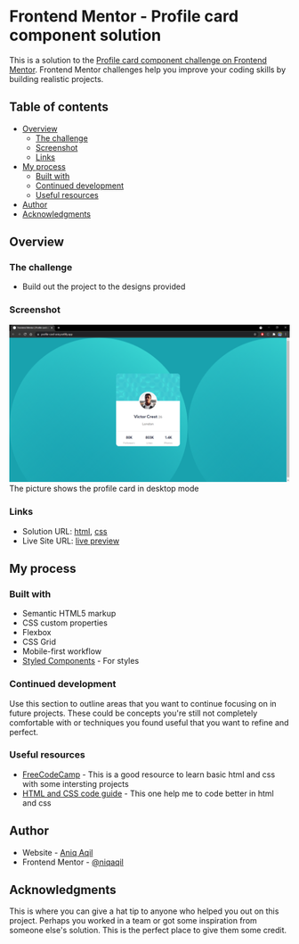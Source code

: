 # Frontend Mentor - Profile card component solution

This is a solution to the [Profile card component challenge on Frontend Mentor](https://www.frontendmentor.io/challenges/profile-card-component-cfArpWshJ). Frontend Mentor challenges help you improve your coding skills by building realistic projects. 

## Table of contents

- [Overview](#overview)
  - [The challenge](#the-challenge)
  - [Screenshot](#screenshot)
  - [Links](#links)
- [My process](#my-process)
  - [Built with](#built-with)
  - [Continued development](#continued-development)
  - [Useful resources](#useful-resources)
- [Author](#author)
- [Acknowledgments](#acknowledgments)

## Overview

### The challenge

- Build out the project to the designs provided

### Screenshot

![](design/screenshot-desktop.png)
The picture shows the profile card in desktop mode

### Links

- Solution URL: [html](https://github.com/niqaqil/profile-card-component/blob/main/index.html), [css](https://github.com/niqaqil/profile-card-component/blob/main/style.css)
- Live Site URL: [live preview](https://profile-card-aniq.netlify.app/)

## My process

### Built with

- Semantic HTML5 markup
- CSS custom properties
- Flexbox
- CSS Grid
- Mobile-first workflow
- [Styled Components](https://styled-components.com/) - For styles

### Continued development

Use this section to outline areas that you want to continue focusing on in future projects. These could be concepts you're still not completely comfortable with or techniques you found useful that you want to refine and perfect.

### Useful resources

- [FreeCodeCamp](https://www.freecodecamp.org/learn/responsive-web-design/) - This is a good resource to learn basic html and css with some intersting projects
- [HTML and CSS code guide](https://github.com/mdo/code-guide) - This one help me to code better in html and css

## Author

- Website - [Aniq Aqil](https://www.your-site.com)
- Frontend Mentor - [@niqaqil](https://www.frontendmentor.io/profile/niqaqil)

## Acknowledgments

This is where you can give a hat tip to anyone who helped you out on this project. Perhaps you worked in a team or got some inspiration from someone else's solution. This is the perfect place to give them some credit.

